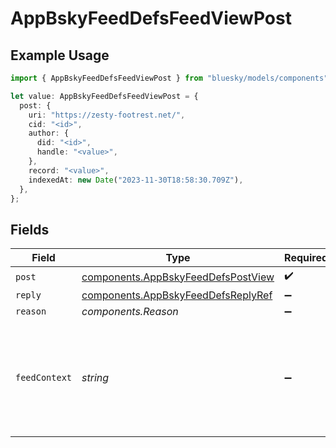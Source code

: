 # AppBskyFeedDefsFeedViewPost

## Example Usage

```typescript
import { AppBskyFeedDefsFeedViewPost } from "bluesky/models/components";

let value: AppBskyFeedDefsFeedViewPost = {
  post: {
    uri: "https://zesty-footrest.net/",
    cid: "<id>",
    author: {
      did: "<id>",
      handle: "<value>",
    },
    record: "<value>",
    indexedAt: new Date("2023-11-30T18:58:30.709Z"),
  },
};
```

## Fields

| Field                                                                                    | Type                                                                                     | Required                                                                                 | Description                                                                              |
| ---------------------------------------------------------------------------------------- | ---------------------------------------------------------------------------------------- | ---------------------------------------------------------------------------------------- | ---------------------------------------------------------------------------------------- |
| `post`                                                                                   | [components.AppBskyFeedDefsPostView](../../models/components/appbskyfeeddefspostview.md) | :heavy_check_mark:                                                                       | N/A                                                                                      |
| `reply`                                                                                  | [components.AppBskyFeedDefsReplyRef](../../models/components/appbskyfeeddefsreplyref.md) | :heavy_minus_sign:                                                                       | N/A                                                                                      |
| `reason`                                                                                 | *components.Reason*                                                                      | :heavy_minus_sign:                                                                       | N/A                                                                                      |
| `feedContext`                                                                            | *string*                                                                                 | :heavy_minus_sign:                                                                       | Context provided by feed generator that may be passed back alongside interactions.       |